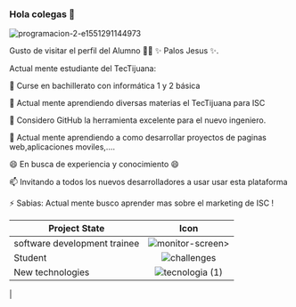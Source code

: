 ### Hola colegas 👋
![programacion-2-e1551291144973](https://user-images.githubusercontent.com/79510480/110403647-50f6be00-8032-11eb-9eec-6845842a989f.jpg)

Gusto de visitar el perfil del Alumno 👨‍🏫 ✨ Palos Jesus ✨.

Actual mente estudiante del TecTijuana:

🔭 Curse en bachillerato con informática 1 y 2 básica

📲 Actual mente aprendiendo diversas materias el TecTijuana para ISC

🤔 Considero GitHub la herramienta excelente para el nuevo ingeniero.

💬 Actual mente aprendiendo a como desarrollar proyectos de paginas web,aplicaciones moviles,....

😄 En busca de experiencia y conocimiento 😄 

📫 Invitando a todos los nuevos desarrolladores a usar usar esta plataforma

⚡ Sabias: Actual mente busco aprender mas sobre el marketing de ISC !


| Project State  | Icon |
|----------------|:----:|
| software development trainee |![monitor-screen](https://user-images.githubusercontent.com/79510480/110405181-06c30c00-8035-11eb-9f4b-f6981e5c546d.png)>|
| Student                      |![challenges](https://user-images.githubusercontent.com/79510480/110405203-117da100-8035-11eb-8e1d-63ccefa9ca1e.png)|
| New technologies             |![tecnologia (1)](https://user-images.githubusercontent.com/79510480/110405435-7802bf00-8035-11eb-8dd9-c9ff19733da6.png)
|


<!--
**JPalos-5000/JPalos-5000** is a ✨ _special_ ✨ repository because its `README.md` (this file) appears on your GitHub profile.
